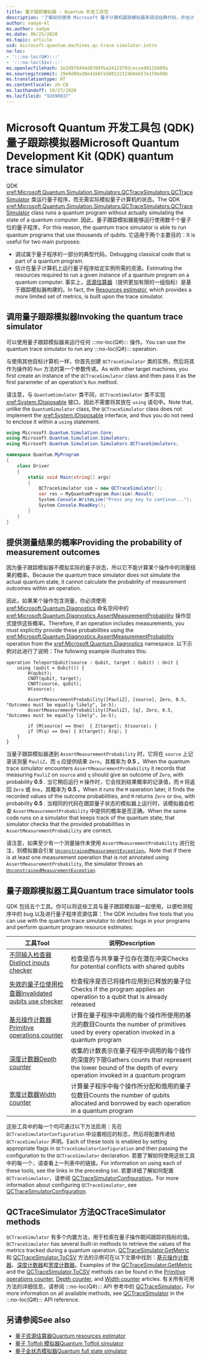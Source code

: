 ```yaml
---
title: 量子跟踪模拟器 - Quantum 开发工具包
description: '了解如何使用 Microsoft 量子计算机跟踪模拟器来调试经典代码，并估计 :::no-loc(Q#)::: 程序的资源要求。'
author: vadym-kl
ms.author: vadym
ms.date: 06/25/2020
ms.topic: article
uid: microsoft.quantum.machines.qc-trace-simulator.intro
no-loc:
- ':::no-loc(Q#):::'
- ':::no-loc($$v):::'
ms.openlocfilehash: 2e2d9f8494d8709fba34123793cecce4011b609a
ms.sourcegitcommit: 29e0d88a30e4166fa580132124b0eb57e1f0e986
ms.translationtype: HT
ms.contentlocale: zh-CN
ms.lasthandoff: 10/27/2020
ms.locfileid: "92690837"
---
```

# <a name="microsoft-quantum-development-kit-qdk-quantum-trace-simulator"></a><span data-ttu-id="75986-103">Microsoft Quantum 开发工具包 (QDK) 量子跟踪模拟器</span><span class="sxs-lookup"><span data-stu-id="75986-103">Microsoft Quantum Development Kit (QDK) quantum trace simulator</span></span>

<span data-ttu-id="75986-104">QDK <xref:Microsoft.Quantum.Simulation.Simulators.QCTraceSimulators.QCTraceSimulator> 类运行量子程序，而无需实际模拟量子计算机的状态。</span><span class="sxs-lookup"><span data-stu-id="75986-104">The QDK <xref:Microsoft.Quantum.Simulation.Simulators.QCTraceSimulators.QCTraceSimulator> class runs a quantum program without actually simulating the state of a quantum computer.</span></span> <span data-ttu-id="75986-105">因此，量子跟踪模拟器能够运行使用数千个量子位的量子程序。</span><span class="sxs-lookup"><span data-stu-id="75986-105">For this reason, the quantum trace simulator is able to run quantum programs that use thousands of qubits.</span></span>  <span data-ttu-id="75986-106">它适用于两个主要目的：</span><span class="sxs-lookup"><span data-stu-id="75986-106">It is useful for two main purposes:</span></span> 

* <span data-ttu-id="75986-107">调试属于量子程序的一部分的典型代码。</span><span class="sxs-lookup"><span data-stu-id="75986-107">Debugging classical code that is part of a quantum program.</span></span> 
* <span data-ttu-id="75986-108">估计在量子计算机上运行量子程序给定实例所需的资源。</span><span class="sxs-lookup"><span data-stu-id="75986-108">Estimating the resources required to run a given instance of a quantum program on a quantum computer.</span></span> <span data-ttu-id="75986-109">事实上，[资源估算器](xref:microsoft.quantum.machines.resources-estimator)（提供更加有限的一组指标）是基于跟踪模拟器构建的。</span><span class="sxs-lookup"><span data-stu-id="75986-109">In fact, the [Resources estimator](xref:microsoft.quantum.machines.resources-estimator), which provides a more limited set of metrics, is built upon the trace simulator.</span></span>

## <a name="invoking-the-quantum-trace-simulator"></a><span data-ttu-id="75986-110">调用量子跟踪模拟器</span><span class="sxs-lookup"><span data-stu-id="75986-110">Invoking the quantum trace simulator</span></span>

<span data-ttu-id="75986-111">可以使用量子跟踪模拟器来运行任何 :::no-loc(Q#)::: 操作。</span><span class="sxs-lookup"><span data-stu-id="75986-111">You can use the quantum trace simulator to run any :::no-loc(Q#)::: operation.</span></span>

<span data-ttu-id="75986-112">与使用其他目标计算机一样，你首先创建 `QCTraceSimulator` 类的实例，然后将其作为操作的 `Run` 方法的第一个参数传递。</span><span class="sxs-lookup"><span data-stu-id="75986-112">As with other target machines, you first create an instance of the `QCTraceSimulator` class and then pass it as the first parameter of an operation's `Run` method.</span></span>

<span data-ttu-id="75986-113">请注意，与 `QuantumSimulator` 类不同，`QCTraceSimulator` 类不实现 <xref:System.IDisposable> 接口，因此不需要将其放在 `using` 语句中。</span><span class="sxs-lookup"><span data-stu-id="75986-113">Note that, unlike the `QuantumSimulator` class, the `QCTraceSimulator` class does not implement the <xref:System.IDisposable> interface, and thus you do not need to enclose it within a `using` statement.</span></span>

```csharp
using Microsoft.Quantum.Simulation.Core;
using Microsoft.Quantum.Simulation.Simulators;
using Microsoft.Quantum.Simulation.Simulators.QCTraceSimulators;

namespace Quantum.MyProgram
{
    class Driver
    {
        static void Main(string[] args)
        {
            QCTraceSimulator sim = new QCTraceSimulator();
            var res = MyQuantumProgram.Run(sim).Result;
            System.Console.WriteLine("Press any key to continue...");
            System.Console.ReadKey();
        }
    }
}
```

## <a name="providing-the-probability-of-measurement-outcomes"></a><span data-ttu-id="75986-114">提供测量结果的概率</span><span class="sxs-lookup"><span data-stu-id="75986-114">Providing the probability of measurement outcomes</span></span>

<span data-ttu-id="75986-115">因为量子跟踪模拟器不模拟实际的量子状态，所以它不能计算某个操作中的测量结果的概率。</span><span class="sxs-lookup"><span data-stu-id="75986-115">Because the quantum trace simulator does not simulate the actual quantum state, it cannot calculate the probability of measurement outcomes within an operation.</span></span> 

<span data-ttu-id="75986-116">因此，如果某个操作包含测量，你必须使用 <xref:Microsoft.Quantum.Diagnostics> 命名空间中的 <xref:Microsoft.Quantum.Diagnostics.AssertMeasurementProbability> 操作显式提供这些概率。</span><span class="sxs-lookup"><span data-stu-id="75986-116">Therefore, if an operation includes measurements, you must explicitly provide these probabilities using the <xref:Microsoft.Quantum.Diagnostics.AssertMeasurementProbability> operation from the <xref:Microsoft.Quantum.Diagnostics> namespace.</span></span> <span data-ttu-id="75986-117">以下示例对此进行了说明：</span><span class="sxs-lookup"><span data-stu-id="75986-117">The following example illustrates this:</span></span>

```qsharp
operation TeleportQubit(source : Qubit, target : Qubit) : Unit {
    using (qubit = Qubit()) {
        H(qubit);
        CNOT(qubit, target);
        CNOT(source, qubit);
        H(source);

        AssertMeasurementProbability([PauliZ], [source], Zero, 0.5, "Outcomes must be equally likely", 1e-5);
        AssertMeasurementProbability([PauliZ], [q], Zero, 0.5, "Outcomes must be equally likely", 1e-5);

        if (M(source) == One)  { Z(target); X(source); }
        if (M(q) == One) { X(target); X(q); }
    }
}
```

<span data-ttu-id="75986-118">当量子跟踪模拟器遇到 `AssertMeasurementProbability` 时，它将在 `source` 上记录该测量 `PauliZ`，而 `q` 应提供结果 `Zero`，其概率为 **0.5** 。</span><span class="sxs-lookup"><span data-stu-id="75986-118">When the quantum trace simulator encounters `AssertMeasurementProbability` it records that measuring `PauliZ` on `source` and `q` should give an outcome of `Zero`, with probability **0.5** .</span></span> <span data-ttu-id="75986-119">当它稍后运行 `M` 操作时，它会找到结果概率的记录值，而 `M` 将返回 `Zero` 或 `One`，其概率为 **0.5** 。</span><span class="sxs-lookup"><span data-stu-id="75986-119">When it runs the `M` operation later, it finds the recorded values of the outcome probabilities, and `M` returns `Zero` or `One`, with probability **0.5** .</span></span> <span data-ttu-id="75986-120">当相同的代码在跟踪量子状态的模拟器上运行时，该模拟器会检查 `AssertMeasurementProbability` 中提供的概率是否正确。</span><span class="sxs-lookup"><span data-stu-id="75986-120">When the same code runs on a simulator that keeps track of the quantum state, that simulator checks that the provided probabilities in `AssertMeasurementProbability` are correct.</span></span>

<span data-ttu-id="75986-121">请注意，如果至少有一个测量操作未使用 `AssertMeasurementProbability` 进行批注，则模拟器会引发 [`UnconstrainedMeasurementException`](https://docs.microsoft.com/dotnet/api/microsoft.quantum.simulation.simulators.qctracesimulators.unconstrainedmeasurementexception)。</span><span class="sxs-lookup"><span data-stu-id="75986-121">Note that if there is at least one measurement operation that is not annotated using `AssertMeasurementProbability`, the simulator throws an [`UnconstrainedMeasurementException`](https://docs.microsoft.com/dotnet/api/microsoft.quantum.simulation.simulators.qctracesimulators.unconstrainedmeasurementexception).</span></span>

## <a name="quantum-trace-simulator-tools"></a><span data-ttu-id="75986-122">量子跟踪模拟器工具</span><span class="sxs-lookup"><span data-stu-id="75986-122">Quantum trace simulator tools</span></span>

<span data-ttu-id="75986-123">QDK 包括五个工具。你可以将这些工具与量子跟踪模拟器一起使用，以便检测程序中的 bug 以及进行量子程序资源估算：</span><span class="sxs-lookup"><span data-stu-id="75986-123">The QDK includes five tools that you can use with the quantum trace simulator to detect bugs in your programs and perform quantum program resource estimates:</span></span> 

|<span data-ttu-id="75986-124">工具</span><span class="sxs-lookup"><span data-stu-id="75986-124">Tool</span></span> | <span data-ttu-id="75986-125">说明</span><span class="sxs-lookup"><span data-stu-id="75986-125">Description</span></span> |
|-----| -----|
|[<span data-ttu-id="75986-126">不同输入检查器</span><span class="sxs-lookup"><span data-stu-id="75986-126">Distinct inputs checker</span></span>](xref:microsoft.quantum.machines.qc-trace-simulator.distinct-inputs) |<span data-ttu-id="75986-127">检查是否与共享量子位存在潜在冲突</span><span class="sxs-lookup"><span data-stu-id="75986-127">Checks for potential conflicts with shared qubits</span></span> |
|[<span data-ttu-id="75986-128">失效的量子位使用检查器</span><span class="sxs-lookup"><span data-stu-id="75986-128">Invalidated qubits use checker</span></span>](xref:microsoft.quantum.machines.qc-trace-simulator.invalidated-qubits)  |<span data-ttu-id="75986-129">检查程序是否已将操作应用到已释放的量子位</span><span class="sxs-lookup"><span data-stu-id="75986-129">Checks if the program applies an operation to a qubit that is already released</span></span> |
|[<span data-ttu-id="75986-130">基元操作计数器</span><span class="sxs-lookup"><span data-stu-id="75986-130">Primitive operations counter</span></span>](xref:microsoft.quantum.machines.qc-trace-simulator.primitive-counter)  | <span data-ttu-id="75986-131">计算在量子程序中调用的每个操作所使用的基元的数目</span><span class="sxs-lookup"><span data-stu-id="75986-131">Counts the number of primitives used by every operation invoked in a quantum program</span></span>  |
|[<span data-ttu-id="75986-132">深度计数器</span><span class="sxs-lookup"><span data-stu-id="75986-132">Depth counter</span></span>](xref:microsoft.quantum.machines.qc-trace-simulator.depth-counter)  |<span data-ttu-id="75986-133">收集的计数表示在量子程序中调用的每个操作的深度的下限</span><span class="sxs-lookup"><span data-stu-id="75986-133">Gathers counts that represent the lower bound of the depth of every operation invoked in a quantum program</span></span>   |
|[<span data-ttu-id="75986-134">宽度计数器</span><span class="sxs-lookup"><span data-stu-id="75986-134">Width counter</span></span>](xref:microsoft.quantum.machines.qc-trace-simulator.width-counter)  |<span data-ttu-id="75986-135">计算量子程序中每个操作所分配和借用的量子位数目</span><span class="sxs-lookup"><span data-stu-id="75986-135">Counts the number of qubits allocated and borrowed by each operation in a quantum program</span></span> |

<span data-ttu-id="75986-136">这些工具中的每一个均可通过以下方法启用：先在 `QCTraceSimulatorConfiguration` 中设置相应的标志，然后将配置传递给 `QCTraceSimulator` 声明。</span><span class="sxs-lookup"><span data-stu-id="75986-136">Each of these tools is enabled by setting appropriate flags in `QCTraceSimulatorConfiguration` and then passing the configuration to the `QCTraceSimulator` declaration.</span></span> <span data-ttu-id="75986-137">若要了解如何使用这些工具中的每一个，请查看上一列表中的链接。</span><span class="sxs-lookup"><span data-stu-id="75986-137">For information on using each of these tools, see the links in the preceding list.</span></span> <span data-ttu-id="75986-138">若要详细了解如何配置 `QCTraceSimulator`，请参阅 [QCTraceSimulatorConfiguration](xref:Microsoft.Quantum.Simulation.Simulators.QCTraceSimulators.QCTraceSimulatorConfiguration)。</span><span class="sxs-lookup"><span data-stu-id="75986-138">For more information about configuring `QCTraceSimulator`, see [QCTraceSimulatorConfiguration](xref:Microsoft.Quantum.Simulation.Simulators.QCTraceSimulators.QCTraceSimulatorConfiguration).</span></span>

## <a name="qctracesimulator-methods"></a><span data-ttu-id="75986-139">QCTraceSimulator 方法</span><span class="sxs-lookup"><span data-stu-id="75986-139">QCTraceSimulator methods</span></span>

<span data-ttu-id="75986-140">`QCTraceSimulator` 有多个内置方法，用于检索在量子操作期间跟踪的指标的值。</span><span class="sxs-lookup"><span data-stu-id="75986-140">`QCTraceSimulator` has several built-in methods to retrieve the values of the metrics tracked during a quantum operation.</span></span> <span data-ttu-id="75986-141">[QCTraceSimulator.GetMetric](https://docs.microsoft.com/dotnet/api/microsoft.quantum.simulation.simulators.qctracesimulators.qctracesimulator.getmetric) 和 [QCTraceSimulator.ToCSV](https://docs.microsoft.com/dotnet/api/microsoft.quantum.simulation.simulators.qctracesimulators.qctracesimulator.tocsv) 方法的示例可在以下文章中找到：[基元操作计数器](xref:microsoft.quantum.machines.qc-trace-simulator.primitive-counter)、[深度计数器](xref:microsoft.quantum.machines.qc-trace-simulator.depth-counter)和[宽度计数器](xref:microsoft.quantum.machines.qc-trace-simulator.width-counter)。</span><span class="sxs-lookup"><span data-stu-id="75986-141">Examples of the [QCTraceSimulator.GetMetric](https://docs.microsoft.com/dotnet/api/microsoft.quantum.simulation.simulators.qctracesimulators.qctracesimulator.getmetric) and the [QCTraceSimulator.ToCSV](https://docs.microsoft.com/dotnet/api/microsoft.quantum.simulation.simulators.qctracesimulators.qctracesimulator.tocsv) methods can be found in the [Primitive operations counter](xref:microsoft.quantum.machines.qc-trace-simulator.primitive-counter), [Depth counter](xref:microsoft.quantum.machines.qc-trace-simulator.depth-counter), and [Width counter](xref:microsoft.quantum.machines.qc-trace-simulator.width-counter) articles.</span></span> <span data-ttu-id="75986-142">有关所有可用方法的详细信息，请参阅 :::no-loc(Q#)::: API 参考中的 [QCTraceSimulator](xref:Microsoft.Quantum.Simulation.Simulators.QCTraceSimulators.QCTraceSimulator)。</span><span class="sxs-lookup"><span data-stu-id="75986-142">For more information on all available methods, see [QCTraceSimulator](xref:Microsoft.Quantum.Simulation.Simulators.QCTraceSimulators.QCTraceSimulator) in the :::no-loc(Q#)::: API reference.</span></span>  

## <a name="see-also"></a><span data-ttu-id="75986-143">另请参阅</span><span class="sxs-lookup"><span data-stu-id="75986-143">See also</span></span>

- [<span data-ttu-id="75986-144">量子资源估算器</span><span class="sxs-lookup"><span data-stu-id="75986-144">Quantum resources estimator</span></span>](xref:microsoft.quantum.machines.resources-estimator)
- [<span data-ttu-id="75986-145">量子 Toffoli 模拟器</span><span class="sxs-lookup"><span data-stu-id="75986-145">Quantum Toffoli simulator</span></span>](xref:microsoft.quantum.machines.toffoli-simulator)
- [<span data-ttu-id="75986-146">量子全状态模拟器</span><span class="sxs-lookup"><span data-stu-id="75986-146">Quantum full state simulator</span></span>](xref:microsoft.quantum.machines.full-state-simulator) 